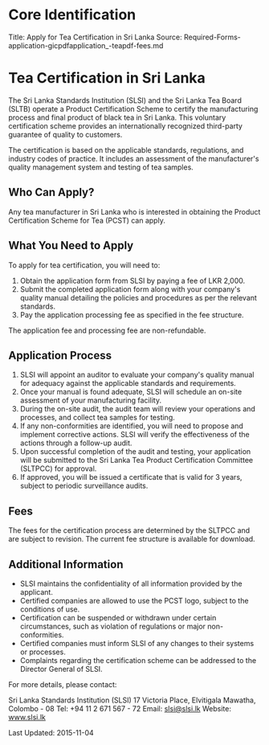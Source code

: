 # Core Identification
Title: Apply for Tea Certification in Sri Lanka
Source: Required-Forms-application-gicpdfapplication_-teapdf-fees.md

# Tea Certification in Sri Lanka

The Sri Lanka Standards Institution (SLSI) and the Sri Lanka Tea Board (SLTB) operate a Product Certification Scheme to certify the manufacturing process and final product of black tea in Sri Lanka. This voluntary certification scheme provides an internationally recognized third-party guarantee of quality to customers.

The certification is based on the applicable standards, regulations, and industry codes of practice. It includes an assessment of the manufacturer's quality management system and testing of tea samples.

## Who Can Apply?
Any tea manufacturer in Sri Lanka who is interested in obtaining the Product Certification Scheme for Tea (PCST) can apply.

## What You Need to Apply
To apply for tea certification, you will need to:

1. Obtain the application form from SLSI by paying a fee of LKR 2,000.
2. Submit the completed application form along with your company's quality manual detailing the policies and procedures as per the relevant standards.
3. Pay the application processing fee as specified in the fee structure.

The application fee and processing fee are non-refundable.

## Application Process
1. SLSI will appoint an auditor to evaluate your company's quality manual for adequacy against the applicable standards and requirements.
2. Once your manual is found adequate, SLSI will schedule an on-site assessment of your manufacturing facility.
3. During the on-site audit, the audit team will review your operations and processes, and collect tea samples for testing.
4. If any non-conformities are identified, you will need to propose and implement corrective actions. SLSI will verify the effectiveness of the actions through a follow-up audit.
5. Upon successful completion of the audit and testing, your application will be submitted to the Sri Lanka Tea Product Certification Committee (SLTPCC) for approval.
6. If approved, you will be issued a certificate that is valid for 3 years, subject to periodic surveillance audits.

## Fees
The fees for the certification process are determined by the SLTPCC and are subject to revision. The current fee structure is available for download.

## Additional Information
- SLSI maintains the confidentiality of all information provided by the applicant.
- Certified companies are allowed to use the PCST logo, subject to the conditions of use.
- Certification can be suspended or withdrawn under certain circumstances, such as violation of regulations or major non-conformities.
- Certified companies must inform SLSI of any changes to their systems or processes.
- Complaints regarding the certification scheme can be addressed to the Director General of SLSI.

For more details, please contact:

Sri Lanka Standards Institution (SLSI)
17 Victoria Place, Elvitigala Mawatha, Colombo - 08
Tel: +94 11 2 671 567 - 72
Email: slsi@slsi.lk
Website: www.slsi.lk

Last Updated: 2015-11-04